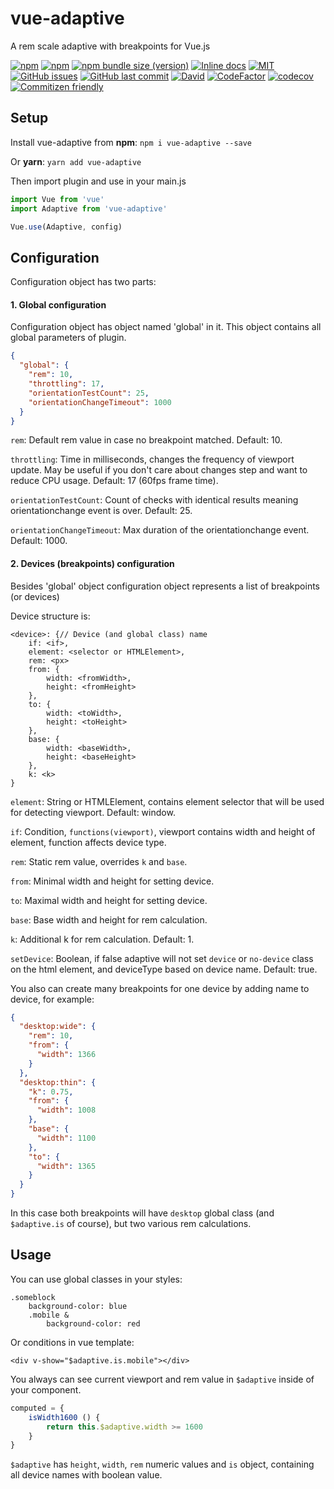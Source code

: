 # vue-adaptive

A rem scale adaptive with breakpoints for Vue.js

[![npm](https://img.shields.io/npm/v/vue-adaptive/latest)](https://www.npmjs.com/package/vue-adaptive)
[![npm](https://img.shields.io/npm/dt/vue-adaptive)](https://www.npmjs.com/package/vue-adaptive)
[![npm bundle size (version)](https://img.shields.io/bundlephobia/min/vue-adaptive/latest)](https://bundlephobia.com/result?p=vue-adaptive@latest)
[![Inline docs](http://inch-ci.org/github/zmey3301/vue-adaptive.svg?branch=v2)](http://inch-ci.org/github/zmey3301/vue-adaptive?branch=v2)
[![MIT](https://img.shields.io/npm/l/vue-adaptive.svg)](https://opensource.org/licenses/MIT)
[![GitHub issues](https://img.shields.io/github/issues/zmey3301/vue-adaptive.svg)](https://github.com/zmey3301/vue-adaptive/issues)
[![GitHub last commit](https://img.shields.io/github/last-commit/zmey3301/vue-adaptive/v2)](https://github.com/zmey3301/vue-adaptive/commits/master)
[![David](https://img.shields.io/david/zmey3301/vue-adaptive)](https://david-dm.org/zmey3301/vue-adaptive)
[![CodeFactor](https://www.codefactor.io/repository/github/zmey3301/vue-adaptive/badge)](https://www.codefactor.io/repository/github/zmey3301/vue-adaptive)
[![codecov](https://codecov.io/gh/zmey3301/vue-adaptive/branch/master/graph/badge.svg?token=rDPIiIiKyl)](https://codecov.io/gh/zmey3301/vue-adaptive)
[![Commitizen friendly](https://img.shields.io/badge/commitizen-friendly-brightgreen.svg)](http://commitizen.github.io/cz-cli/)

## Setup

Install vue-adaptive from **npm**: `npm i vue-adaptive --save`

Or **yarn**: `yarn add vue-adaptive`

Then import plugin and use in your main.js

```javascript
import Vue from 'vue'
import Adaptive from 'vue-adaptive'

Vue.use(Adaptive, config)
```

## Configuration

Configuration object has two parts:

#### 1. Global configuration

Configuration object has object named 'global' in it. This object contains all global parameters of plugin.

```json
{
  "global": {
    "rem": 10,
    "throttling": 17,
    "orientationTestCount": 25,
    "orientationChangeTimeout": 1000
  }
}
```

`rem`: Default rem value in case no breakpoint matched. Default: 10.

`throttling`: Time in milliseconds, changes the frequency of viewport update.
May be useful if you don't care about changes step and want to reduce CPU usage. Default: 17 (60fps frame time).

`orientationTestCount`: Count of checks with identical results meaning orientationchange event is over. Default: 25.

`orientationChangeTimeout`: Max duration of the orientationchange event. Default: 1000.

#### 2. Devices (breakpoints) configuration

Besides 'global' object configuration object represents a list of breakpoints (or devices)

Device structure is:

```
<device>: {// Device (and global class) name
    if: <if>,
	element: <selector or HTMLElement>,
	rem: <px>
	from: {
		width: <fromWidth>,
		height: <fromHeight>
	},
	to: {
		width: <toWidth>,
		height: <toHeight>
	},
	base: {
		width: <baseWidth>,
		height: <baseHeight>
	},
	k: <k>
}
```

`element`: String or HTMLElement, contains element selector that will be used for detecting viewport. Default: window.

`if`: Condition, `functions(viewport)`, viewport contains width and height of element, function affects device type.

`rem`: Static rem value, overrides `k` and `base`.

`from`: Minimal width and height for setting device.

`to`: Maximal width and height for setting device.

`base`: Base width and height for rem calculation.

`k`: Additional k for rem calculation. Default: 1.

`setDevice`: Boolean, if false adaptive will not set `device` or `no-device` class on the html element,
and deviceType based on device name. Default: true.

You also can create many breakpoints for one device by adding name to device, for example:

```json
{
  "desktop:wide": {
    "rem": 10,
    "from": {
      "width": 1366
    }
  },
  "desktop:thin": {
    "k": 0.75,
    "from": {
      "width": 1008
    },
    "base": {
      "width": 1100
    },
    "to": {
      "width": 1365
    }
  }
}
```

In this case both breakpoints will have `desktop` global class (and `$adaptive.is` of course), but two various rem calculations.

## Usage

You can use global classes in your styles:

```stylus
.someblock
    background-color: blue
    .mobile &
        background-color: red
```

Or conditions in vue template:

```vue
<div v-show="$adaptive.is.mobile"></div>
```

You always can see current viewport and rem value in `$adaptive` inside of your component.

```js
computed = {
	isWidth1600 () {
		return this.$adaptive.width >= 1600
	}
}
```

`$adaptive` has `height`, `width`, `rem` numeric values and `is` object, containing all device names with boolean value.

